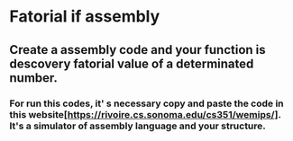 # Fatorial if assembly

## Create a assembly code and your function is descovery fatorial value of a determinated number.

### For run this codes, it' s necessary copy and paste the code in this website[https://rivoire.cs.sonoma.edu/cs351/wemips/]. It's a simulator of assembly language and your structure. 
